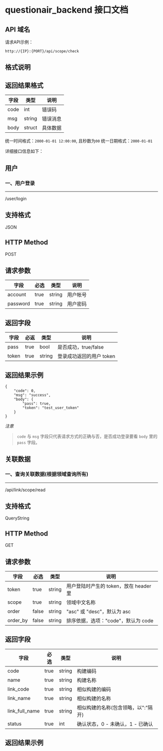 # questionair_backend 接口文档

## API 域名

请求API示例：
```
http://{IP}:{PORT}/api/scope/check
```

## 格式说明
返回结果格式
---
| 字段 | 类型 | 说明 |
| ------ | ------ | ------- |
| code   | int    | 错误码   |
| msg    | string | 错误消息 |
| body   | struct | 具体数据 |

统一时间格式：`2000-01-01 12:00:00`, 且秒数为`00`
统一日期格式：`2000-01-01`

详细接口信息如下：


## 用户

### 一、用户登录
---
/user/login

支持格式
---
JSON

HTTP Method
---
POST

请求参数
---
| 字段 | 必选 | 类型 | 说明 |
| ----- | ---- | ---- | ---- |
| account | true | string | 用户帐号 |
| password | true | string | 用户密码 |

返回字段
---
| 字段 | 必返 | 类型 | 说明 |
| ----- | ---- | ---- | ---- |
| pass | true | bool | 是否成功，true/false |
| token | true | string | 登录成功返回的用户 token |

返回结果示例
----
```
{
    "code": 0,
    "msg": "success",
    "body": {
        "pass": true,
        "token": "test_user_token"
    }
}
```
*注意*
> `code` 与 `msg` 字段只代表请求方式的正确与否，是否成功登录要看 `body` 里的 `pass` 字段。


## 关联数据

### 一、查询关联数据(根据领域查询所有)
---
/api/link/scope/read

支持格式
---
QueryString

HTTP Method
---
GET

请求参数
---
| 字段 | 必选 | 类型 | 说明 |
| ----- | ---- | ---- | ---- |
| token | true | string | 用户登陆时产生的 token，放在 header 里 |
| scope | true | string | 领域中文名称 |
| order | false | string | "asc" 或 "desc"，默认为 asc |
| order_by | false | string | 排序依据，选项："code"，默认为 code |

返回字段
---
| 字段 | 必选 | 类型 | 说明 |
| ----- | ---- | ---- | ---- |
| code | true | string | 构建编码 |
| name | true | string | 构建名称 |
| link_code | true | string | 相似构建的编码 |
| link_name | true | string | 相似构建的名称 |
| link_full_name | true | string | 相似构建的名称(包含领略，以":"隔开) |
| status | true | int | 确认状态，0 - 未确认，1 - 已确认 |

返回结果示例
----
```

```
